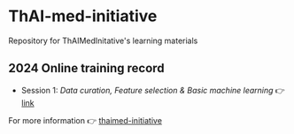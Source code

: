 # ThAI-med-initiative
Repository for ThAIMedInitative's learning materials  

## 2024 Online training record  
- Session 1: *Data curation, Feature selection & Basic machine learning* :point_right: [link](https://youtu.be/pppmraDE2hI)

For more information :point_right: [thaimed-initiative](https://thaimed-initiative.web.app/)
